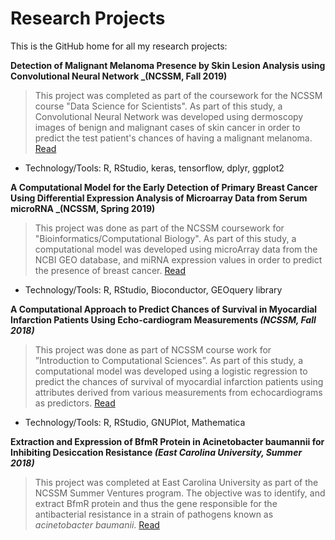 # Research Projects

This is the GitHub home for all my research projects:

**Detection of Malignant Melanoma Presence by Skin Lesion Analysis using Convolutional Neural Network _(NCSSM, Fall 2019)**
> This project was completed as part of the coursework for the NCSSM course "Data Science for Scientists". As part of this study, a Convolutional Neural Network was developed using dermoscopy images of benign and malignant cases of skin cancer in order to predict the test patient's chances of having a malignant melanoma. [Read](DataScienceCNN.pdf)
 * Technology/Tools: R, RStudio, keras, tensorflow, dplyr, ggplot2

**A Computational Model for the Early Detection of Primary Breast Cancer Using Differential Expression Analysis of Microarray Data from Serum microRNA _(NCSSM, Spring 2019)**
> This project was done as part of the NCSSM coursework for "Bioinformatics/Computational Biology". As part of this study, a computational model was developed using microArray data from the NCBI GEO database, and miRNA expression values in order to predict the presence of breast cancer. [Read](microArray.pdf)
 * Technology/Tools: R, RStudio, Bioconductor, GEOquery library

**A Computational Approach to Predict Chances of Survival in Myocardial Infarction Patients Using Echo-cardiogram Measurements  _(NCSSM, Fall 2018)_**
> This project was done as part of NCSSM course work for ”Introduction to Computational Sciences”. As part of this study, a computational model was developed using a logistic regression to predict the chances of survival of myocardial infarction patients using attributes derived from various measurements from echocardiograms as predictors. [Read](cardio.pdf)
 * Technology/Tools: R, RStudio, GNUPlot, Mathematica 

**Extraction and Expression of BfmR Protein in Acinetobacter baumannii for Inhibiting Desiccation Resistance _(East Carolina University, Summer 2018)_**
> This project was completed at East Carolina University as part of the NCSSM Summer Ventures program. The objective was to identify, and extract BfmR protein and thus the gene responsible for the antibacterial resistance in a strain of pathogens known as _acinetobacter baumanii_. [Read](BfmR.pdf)


 
